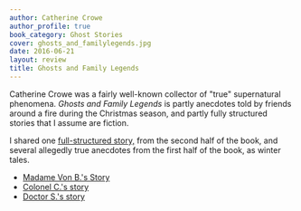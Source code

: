 ```yaml
---
author: Catherine Crowe
author_profile: true
book_category: Ghost Stories
cover: ghosts_and_familylegends.jpg
date: 2016-06-21
layout: review
title: Ghosts and Family Legends
---
```


Catherine Crowe was a fairly well-known collector of "true" supernatural phenomena. *Ghosts and Family Legends* is partly anecdotes told by friends around a fire during the Christmas season, and partly fully structured stories that I assume are fiction.

I shared one [full-structured story,](https://multoghost.wordpress.com/2016/06/21/the-italians-story/) from the second half of the book, and several allegedly true anecdotes from the first half of the book, as winter tales.

* [Madame Von B.'s Story](https://multoghost.files.wordpress.com/2016/11/madamevonbsstory.pdf)
* [Colonel C.'s story](https://multoghost.files.wordpress.com/2016/12/colonelcsstory.pdf)
* [Doctor S.'s story](https://multoghost.files.wordpress.com/2016/12/doctorssstory.pdf)